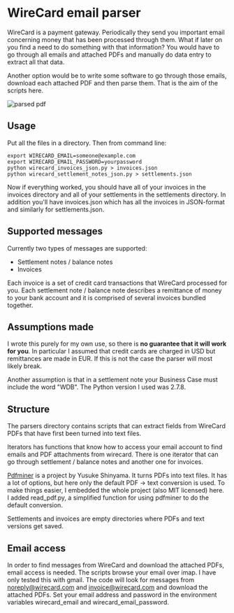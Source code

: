 # WireCard email parser

WireCard is a payment gateway. Periodically they send you important email concerning money that
has been processed through them. What if later on you find a need to do something with that
information? You would have to go through all emails and attached PDFs and manually do
data entry to extract all that data.

Another option would be to write some software to go through those emails, download each
attached PDF and then parse them. That is the aim of the scripts here.

![parsed pdf](https://github.com/Bemmu/wirecard_email_parser/raw/master/screenshot.png)

## Usage

Put all the files in a directory. Then from command line:

    export WIRECARD_EMAIL=someone@example.com
    export WIRECARD_EMAIL_PASSWORD=yourpassword
    python wirecard_invoices_json.py > invoices.json
    python wirecard_settlement_notes_json.py > settlements.json

Now if everything worked, you should have all of your invoices in the invoices directory
and all of your settlements in the settlements directory. In addition you'll have invoices.json
which has all the invoices in JSON-format and similarly for settlements.json.

## Supported messages

Currently two types of messages are supported:

* Settlement notes / balance notes
* Invoices

Each invoice is a set of credit card transactions that WireCard processed for you. Each
settlement note / balance note describes a remittance of money to your bank account and
it is comprised of several invoices bundled together.

## Assumptions made

I wrote this purely for my own use, so there is **no guarantee that it will work for you**.
In particular I assumed that credit cards are charged in USD but remittances are made in EUR.
If this is not the case the parser will most likely break.

Another assumption is that in a settlement note your Business Case must include the word "WDB".
The Python version I used was 2.7.8.

## Structure

The parsers directory contains scripts that can extract fields from WireCard PDFs that
have first been turned into text files.

Iterators has functions that know how to access your email account to find emails and PDF
attachments from wirecard. There is one iterator that can go through settlement / balance
notes and another one for invoices.

[Pdfminer](http://www.unixuser.org/~euske/python/pdfminer/) is a project by Yusuke Shinyama. It turns PDFs into text files. It has a lot of options, but here only the default PDF -> text conversion is used. To make things easier, I embedded the whole project
(also MIT licensed) here. I added read_pdf.py, a simplified function for using pdfminer to do the default conversion.

Settlements and invoices are empty directories where PDFs and text versions get saved.

## Email access

In order to find messages from WireCard and download the attached PDFs, email access
is needed. The scripts browse your email over imap. I have only tested this with gmail.
The code will look for messages from noreply@wirecard.com and invoice@wirecard.com and
download the attached PDFs. Set your email address and password in the environment
variables wirecard_email and wirecard_email_password.

